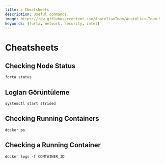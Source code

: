 ```yaml
---
title: ⤴️ Cheatsheets
description: Useful commands.
image: https://raw.githubusercontent.com/AnatolianTeam/Anatolian-Team-Services/main/docs/Mainnet/Forta/img/Forta-Service-Cover.jpg
keywords: [forta, network, security, intel]
---
```


# Cheatsheets 

## Checking Node Status
```shell
forta status
```

## Logları Görüntüleme
```shell
systemctl start strided
```

## Checking Running Containers
```shell
docker ps
```

## Checking a Running Container
```shell
docker logs -f CONTAINER_ID
```